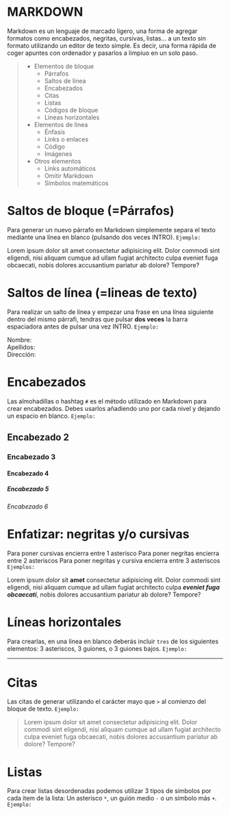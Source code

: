 # MARKDOWN

Markdown es un lenguaje de marcado ligero, una forma de agregar formatos como encabezados, negritas, cursivas, listas... a un texto sin formato utilizando un editor de texto simple. Es decir, una forma rápida de coger apuntes con ordenador y pasarlos a limpiuo en un solo paso.

> - Elementos de bloque
>    - Párrafos
>    - Saltos de línea
>    - Encabezados
>    - Citas
>    - Listas
>    - Códigos de bloque
>    - Líneas horizontales
> - Elementos de línea
>    - Énfasis
>    - Links o enlaces
>    - Código
>    - Imágenes
> - Otros elementos
>    - Links automáticos
>    - Omitir Markdown
>    - Símbolos matemáticos

# Saltos de bloque (=Párrafos)

Para generar un nuevo párrafo en Markdown simplemente separa el texto mediante una línea en blanco (pulsando dos veces INTRO). `Ejemplo:`

Lorem ipsum dolor sit amet consectetur adipisicing elit. Dolor commodi sint eligendi, nisi aliquam cumque ad ullam fugiat architecto culpa eveniet fuga obcaecati, nobis dolores accusantium pariatur ab dolore? Tempore?

# Saltos de línea (=lineas de texto)

Para realizar un salto de línea y empezar una frase en una línea siguiente dentro del mismo párrafi, tendras que pulsar **dos veces** la barra espaciadora antes de pulsar una vez INTRO. `Ejemplo:`

Nombre:  
Apellidos:  
Dirección:  

# Encabezados

Las almohadillas o hashtag `#` es el método utilizado en Markdown para crear encabezados. Debes usarlos añadiendo uno por cada nivel y dejando un espacio en blanco. `Ejemplo:`
## Encabezado 2
### Encabezado 3
#### Encabezado 4
##### Encabezado 5
###### Encabezado 6

# Enfatizar: negritas y/o cursivas

Para poner cursivas encierra entre 1 asterisco Para poner negritas encierra entre 2 asteriscos
Para poner negritas y cursiva encierra entre 3 asteriscos `Ejemplos:`

Lorem ipsum *dolor* sit **amet** consectetur adipisicing elit. Dolor commodi sint eligendi, nisi aliquam cumque ad ullam fugiat architecto culpa ***eveniet fuga obcaecati***, nobis dolores accusantium pariatur ab dolore? Tempore?

# Líneas horizontales

Para crearlas, en una línea en blanco deberás incluir `tres` de los siguientes elementos: 3 asteriscos, 3 guiones, o 3 guiones bajos. `Ejemplo:`
***

# Citas

Las citas de generar utilizando el carácter mayo que `>` al comienzo del bloque de texto. `Ejemplo:`

 >Lorem ipsum dolor sit amet consectetur adipisicing elit. Dolor commodi sint eligendi, nisi aliquam cumque ad ullam fugiat architecto culpa eveniet fuga obcaecati, nobis dolores accusantium pariatur ab dolore? Tempore?

 # Listas

 Para crear listas desordenadas podemos utilizar 3 tipos de simbolos por cada item de la lista: Un asterisco `*`, un guión medio `-` o un símbolo más `+`. `Ejemplo:`